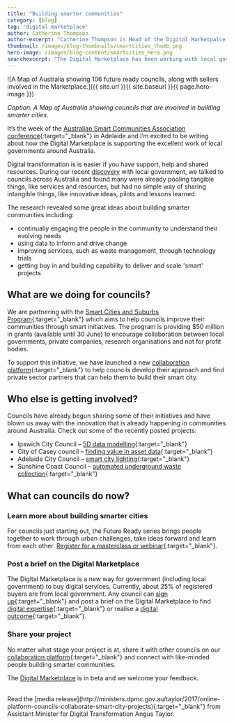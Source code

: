 ```yaml
---
title: "Building smarter communities"
category: [blog]
tag: 'digital marketplace'
author: Catherine Thompson
author-excerpt: "Catherine Thompson is Head of the Digital Marketpalce at the DTA."
thumbnail: /images/blog-thumbnails/smartcities_thumb.png
hero-image: /images/blog-content/smartcities_Hero.png
searchexcerpt: "The Digital Marketplace has been working with local governments to help build smarter communities around Australia. Catherine Thompson talks about how local councils can get involved."
---
```


![A Map of Australia showing 106 future ready councils, along with sellers involved in the Marketplace.]({{ site.url }}{{ site.baseurl }}{{ page.hero-image }})

*Caption: A Map of Australia showing councils that are involved in building smarter cities.*

It’s the week of the [Australian Smart Communities Association conference](http://ascaconference.org.au/){:target="_blank"} in Adelaide and I’m excited to be writing about how the Digital Marketplace is supporting the excellent work of local governments around Australia. 

Digital transformation is is easier if you have support, help and shared resources. During our recent [discovery](https://www.dta.gov.au/standard/service-design-and-delivery-process/discovery/) with local government, we talked to councils across Australia and found many were already pooling tangible things, like services and resources, but had no simple way of sharing intangible things, like innovative ideas, pilots and lessons learned. 

The research revealed some great ideas about building smarter communities including:
- continually engaging the people in the community to understand their evolving needs
- using data to inform and drive change
- improving services, such as waste management, through technology trials
- getting buy in and building capability to deliver and scale 'smart' projects

## What are we doing for councils?

We are partnering with the [Smart Cities and Suburbs Program](https://www.business.gov.au/assistance/smart-cities-and-suburbs-program){:target="_blank"} which aims to help councils improve their communities through smart initiatives. The program is providing $50 million in grants (available until 30 June) to encourage collaboration between local governments, private companies, research organisations and not for profit bodies. 

To support this initiative, we have launched a new [collaboration platform](https://marketplace.service.gov.au/collaborate){:target="_blank"} to help councils develop their approach and find private sector partners that can help them to build their smart city.

## Who else is getting involved?

Councils have already begun sharing some of their initiatives and have blown us away with the innovation that is already happening in communities around Australia. Check out some of the recently posted projects:

- Ipswich City Council – [5D data modelling](https://marketplace.service.gov.au/collaborate/project/6){:target="_blank"}
- City of Casey council – [finding value in asset data](https://marketplace.service.gov.au/collaborate/project/2){:target="_blank"}
- Adelaide City Council  – [smart city lighting](https://marketplace.service.gov.au/collaborate/project/3){:target="_blank"} 
- Sunshine Coast Council – [automated underground waste collection](https://marketplace.service.gov.au/collaborate/project/1){:target="_blank"}

## What can councils do now?

### Learn more about building smarter cities

For councils just starting out, the Future Ready series brings people together to work through
urban challenges, take ideas forward and learn from each other. [Register for a masterclass or webinar](https://cities.dpmc.gov.au/future-ready){:target="_blank"}. 

### Post a brief on the Digital Marketplace

The Digital Marketplace is a new way for government (including local government) to buy digital services. Currently, about 25% of registered buyers are from local government. Any council can [sign up](https://marketplace.service.gov.au/signup){:target="_blank"} and post a brief on the Digital Marketplace to find [digital expertise](https://marketplace.service.gov.au/digital-marketplace/opportunities/434){:target="_blank"} or realise a [digital outcome](https://marketplace.service.gov.au/digital-marketplace/opportunities/429){:target="_blank"}. 

### Share your project

No matter what stage your project is at, share it with other councils on our [collaboration platform](https://marketplace.service.gov.au/collaborate/project/new){:target="_blank"} and connect with like-minded people building smarter communities. 
<br>

The [Digital Marketplace](https://www.dta.gov.au/what-we-do/platforms/marketplace/) is in beta and we welcome your feedback. 

<br>
Read the [media release](http://ministers.dpmc.gov.au/taylor/2017/online-platform-councils-collaborate-smart-city-projects){:target="_blank"} from Assistant Minister for Digital Transformation Angus Taylor.
